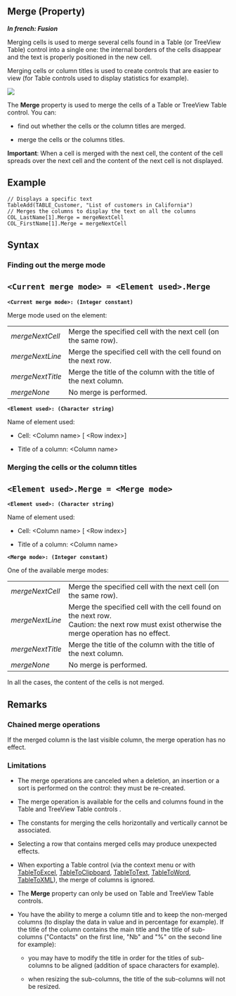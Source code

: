 


## Merge (Property)

***In french: Fusion***
	



<a name="XOverwiew"></a>
<a name="Overview"></a>
Merging cells is used to merge several cells found in a Table (or TreeView Table) control into a single one: the internal borders of the cells disappear and the text is properly positioned in the new cell. 

Merging cells or column titles is used to create controls that are easier to view (for Table controls used to display statistics for example). 

![](https://doc.pcsoft.fr/en-US/images/image.awp?langid=3&name=Fusion.gif)

<a name="XUse"></a>
<a name="Use"></a>
<a name="description"></a>
The **Merge** property is used to merge the cells of a Table or TreeView Table control. You can:

- find out whether the cells or the column titles are merged.

- merge the cells or the columns titles.




**Important**: When a cell is merged with the next cell, the content of the cell spreads over the next cell and the content of the next cell is not displayed.
<a name="Example1"></a>
<a name="sample_code"></a>

## Example


```wl
// Displays a specific text
TableAdd(TABLE_Customer, "List of customers in California")
// Merges the columns to display the text on all the columns
COL_LastName[1].Merge = mergeNextCell
COL_FirstName[1].Merge = mergeNextCell
```

<a name="XSYNTAX"></a>
<a name="SYNTAX1"></a>

## Syntax

### Finding out the merge mode

`<Current merge mode> = <Element used>.Merge`
---

**`<Current merge mode>: (Integer constant)`**

Merge mode used on the element:


|   |   |
| --- | --- |
| *mergeNextCell* | Merge the specified cell with the next cell (on the same row). |
| *mergeNextLine* | Merge the specified cell with the cell found on the next row. |
| *mergeNextTitle* | Merge the title of the column with the title of the next column. |
| *mergeNone* | No merge is performed. |



**`<Element used>: (Character string)`**

Name of element used:

- Cell: &lt;Column name&gt; [ &lt;Row index&gt;]

- Title of a column: &lt;Column name>  





<a name="SYNTAX2"></a>

### Merging the cells or the column titles

`<Element used>.Merge = <Merge mode>`
---

**`<Element used>: (Character string)`**

Name of element used:

- Cell: &lt;Column name&gt; [ &lt;Row index&gt;]

- Title of a column: &lt;Column name&gt;




**`<Merge mode>: (Integer constant)`**

One of the available merge modes:


|   |   |
| --- | --- |
| *mergeNextCell* | Merge the specified cell with the next cell (on the same row). |
| *mergeNextLine* | Merge the specified cell with the cell found on the next row.<br>Caution: the next row must exist otherwise the merge operation has no effect. |
| *mergeNextTitle* | Merge the title of the column with the title of the next column. |
| *mergeNone* | No merge is performed. |


In all the cases, the content of the cells is not merged.  



<a name="NOTE0"></a>
<a name="NOTE0_1"></a>

## Remarks


### Chained merge operations
<a name="chained_merge_operations_ELTPARAGRAPHE000112"></a>

If the merged column is the last visible column, the merge operation has no effect.
<a name="NOTE0_2"></a>


### Limitations
<a name="limitations_ELTPARAGRAPHE000119"></a>

- The merge operations are canceled when a deletion, an insertion or a sort is performed on the control: they must be re-created.

- The merge operation is available for the cells and columns found in the Table and TreeView Table controls .

- The constants for merging the cells horizontally and vertically cannot be associated.

- Selecting a row that contains merged cells may produce unexpected effects.

- When exporting a Table control (via the context menu or with [TableToExcel](../WDLang1/3074033.md), [TableToClipboard](../WDLang1/1000017062.md), [TableToText](../WDLang1/1000017061.md), [TableToWord](../WDLang1/3074036.md), [TableToXML](../WDLang1/3074037.md)), the merge of columns is ignored.

- The **Merge** property can only be used on Table and TreeView Table controls.

- You have the ability to merge a column title and to keep the non-merged columns (to display the data in value and in percentage for example).
	If the title of the column contains the main title and the title of sub-columns ("Contacts" on the first line, "Nb" and "%" on the second line for example):

	- you may have to modify the title in order for the titles of sub-columns to be aligned (addition of space characters for example).

	- when resizing the sub-columns, the title of the sub-columns will not be resized.








